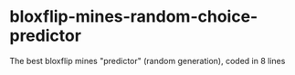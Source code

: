 # bloxflip-mines-random-choice-predictor
The best bloxflip mines "predictor" (random generation), coded in 8 lines
